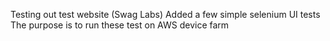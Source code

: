 Testing out test website (Swag Labs)
Added a few simple selenium UI tests
The purpose is to run these test on AWS device farm
